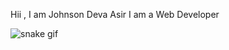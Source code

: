 Hii , I am Johnson Deva Asir I am a Web Developer 


![snake gif](https://github.com/Johnsondhoni07/Johnsondhoni07/blob/output/github-contribution-grid-snake.gif)
